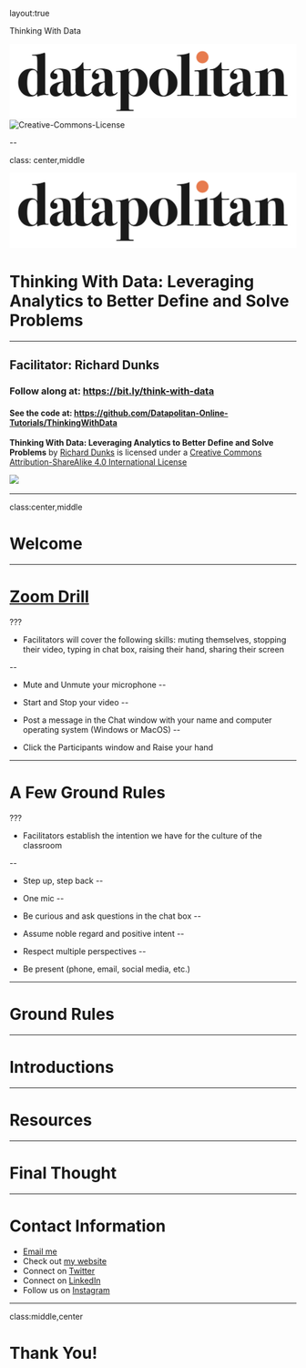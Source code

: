layout:true

<div class="header">
  
  <p class="header-text">Thinking With Data</p>
</div>
<div class="footer">
  <p class="footer-text">
    <img src="images/datapolitan-logo-01.svg" class="logo_new">
    <span xmlns:dct="http://purl.org/dc/terms/" property="dct:title">
      <img alt="Creative-Commons-License" style="border-width:0" src="https://i.creativecommons.org/l/by-sa/4.0/80x15.png" />
      </p>
</div>

--

class: center,middle

![img-center-40](images/datapolitan-logo-01.svg)

# Thinking With Data: Leveraging Analytics to Better Define and Solve Problems

- - -

## Facilitator: Richard Dunks

### Follow along at: https://bit.ly/think-with-data

#### See the code at: https://github.com/Datapolitan-Online-Tutorials/ThinkingWithData

<p class="license-text"><strong><strong>Thinking With Data: Leveraging Analytics to Better Define and Solve Problems</strong></strong> by <a xmlns:cc="http://creativecommons.org/ns#" href="http://www.datapolitan.com" property="cc:attributionName" rel="cc:attributionURL">Richard Dunks</a> is licensed under a <a rel="license" href="http://creativecommons.org/licenses/by-sa/4.0/">Creative Commons Attribution-ShareAlike 4.0 International License</a></p>
<a rel="license" href="http://creativecommons.org/licenses/by-sa/4.0/"><img style="border-width:0;width:8%" src="https://i.creativecommons.org/l/by-sa/4.0/80x15.png" /></a>

---

class:center,middle
# Welcome

---

# [Zoom Drill](https://vimeo.com/407215417)
???
+ Facilitators will cover the following skills: muting themselves, stopping their video, typing in chat box, raising their hand, sharing their screen

--

+ Mute and Unmute your microphone
--

+ Start and Stop your video
--

+ Post a message in the Chat window with your name and computer operating system (Windows or MacOS)
--

+ Click the Participants window and Raise your hand 

---

# A Few Ground Rules
???
+ Facilitators establish the intention we have for the culture of the classroom

--

+ Step up, step back
--

+ One mic
--

+ Be curious and ask questions in the chat box
--

+ Assume noble regard and positive intent
--

+ Respect multiple perspectives 
--

+ Be present (phone, email, social media, etc.)

---

# Ground Rules

---

# Introductions

---

# Resources

---

# Final Thought

---

# Contact Information
+ [Email me](mailto:richard[at]datapolitan[dot]com)
+ Check out [my website](https://wwww.datapolitan.com)
+ Connect on [Twitter](https://twitter.com/Datapolitan)
+ Connect on [LinkedIn](https://www.linkedin.com/in/richarddunks/)
+ Follow us on [Instagram](https://www.instagram.com/datapolitan/)

---

class:middle,center
# Thank You!

